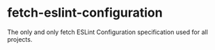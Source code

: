 # fetch-eslint-configuration
The only and only fetch ESLint Configuration specification used for all projects.
